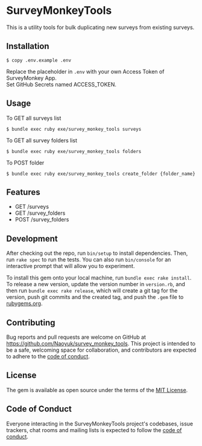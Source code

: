 # SurveyMonkeyTools

This is a utility tools for bulk duplicating new surveys from existing surveys.

## Installation

    $ copy .env.example .env

Replace the placeholder in `.env` with your own Access Token of SurveyMonkey App.  
Set GitHub Secrets named ACCESS_TOKEN.

## Usage

To GET all surveys list

    $ bundle exec ruby exe/survey_monkey_tools surveys

To GET all survey folders list

    $ bundle exec ruby exe/survey_monkey_tools folders

To POST folder

    $ bundle exec ruby exe/survey_monkey_tools create_folder {folder_name}

## Features

- GET /surveys
- GET /survey_folders
- POST /survey_folders

## Development

After checking out the repo, run `bin/setup` to install dependencies. Then, run `rake spec` to run the tests. You can also run `bin/console` for an interactive prompt that will allow you to experiment.

To install this gem onto your local machine, run `bundle exec rake install`. To release a new version, update the version number in `version.rb`, and then run `bundle exec rake release`, which will create a git tag for the version, push git commits and the created tag, and push the `.gem` file to [rubygems.org](https://rubygems.org).

## Contributing

Bug reports and pull requests are welcome on GitHub at https://github.com/Naoyuk/survey_monkey_tools. This project is intended to be a safe, welcoming space for collaboration, and contributors are expected to adhere to the [code of conduct](https://github.com/Naoyuk/survey_monkey_tools/blob/main/CODE_OF_CONDUCT.md).

## License

The gem is available as open source under the terms of the [MIT License](https://opensource.org/licenses/MIT).

## Code of Conduct

Everyone interacting in the SurveyMonkeyTools project's codebases, issue trackers, chat rooms and mailing lists is expected to follow the [code of conduct](https://github.com/Naoyuk/survey_monkey_tools/blob/main/CODE_OF_CONDUCT.md).
